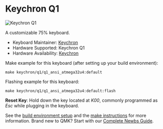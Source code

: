 # Keychron Q1

![Keychron Q1](https://cdn.shopify.com/s/files/1/0059/0630/1017/t/5/assets/keychronq175custommechanicalkeyboardmintgreen-1643101682954.jpg?v=1643101685)

A customizable 75% keyboard.

* Keyboard Maintainer: [Keychron](https://github.com/keychron)
* Hardware Supported: Keychron Q1
* Hardware Availability: [Keychron](https://www.keychron.com)

Make example for this keyboard (after setting up your build environment):

    make keychron/q1/q1_ansi_atmega32u4:default

Flashing example for this keyboard:

    make keychron/q1/q1_ansi_atmega32u4:default:flash

**Reset Key**: Hold down the key located at *K00*, commonly programmed as *Esc* while plugging in the keyboard.

See the [build environment setup](https://docs.qmk.fm/#/getting_started_build_tools) and the [make instructions](https://docs.qmk.fm/#/getting_started_make_guide) for more information. Brand new to QMK? Start with our [Complete Newbs Guide](https://docs.qmk.fm/#/newbs).
